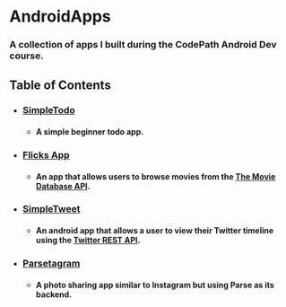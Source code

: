 # AndroidApps

### A collection of apps I built during the CodePath Android Dev course.

## Table of Contents

- ### [SimpleTodo](/SimpleTodo)
  - #### A simple beginner todo app.

- ### [Flicks App](/Flicks_App)
  - #### An app that allows users to browse movies from the [The Movie Database API](https://developers.themoviedb.org/3/getting-started/introduction).

- ### [SimpleTweet](/SimpleTweet)
  - #### An android app that allows a user to view their Twitter timeline using the [Twitter REST API](https://dev.twitter.com/rest/public).

- ### [Parsetagram](Parsetagram)
  - #### A photo sharing app similar to Instagram but using Parse as its backend.
